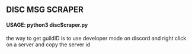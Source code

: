 
## DISC MSG SCRAPER

#### USAGE: python3 discScraper.py <guildID>

the way to get guildID is to use developer mode on discord and right click on a server and copy the server id
